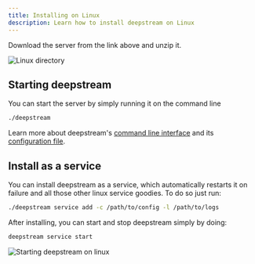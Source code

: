 ```yaml
---
title: Installing on Linux
description: Learn how to install deepstream on Linux
---
```


<a class="install-link" data-os="linux"></a>

Download the server from the link above and unzip it.

![Linux directory](linux-directory.png)

## Starting deepstream
You can start the server by simply running it on the command line

```bash
./deepstream
```

Learn more about deepstream's [command line interface](/docs/server/command-line-interface/) and its [configuration file](/docs/server/configuration/).

## Install as a service

You can install deepstream as a service, which automatically restarts it on failure and all those other linux service
goodies. To do so just run:

```bash
./deepstream service add -c /path/to/config -l /path/to/logs
```

After installing, you can start and stop deepstream simply by doing:

```bash
deepstream service start
```

![Starting deepstream on linux](../linux-start.png)

